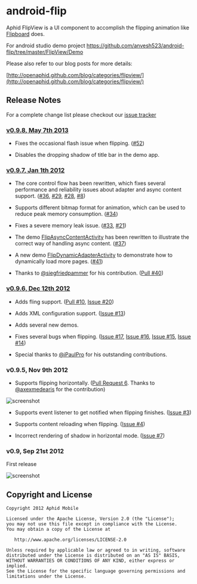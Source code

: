 android-flip
============

Aphid FlipView is a UI component to accomplish the flipping animation like [Flipboard](http://www.flipboard.com) does.

 For android studio demo project 
https://github.com/anvesh523/android-flip/tree/master/FlipView/Demo


Please also refer to our blog posts for more details:

[http://openaphid.github.com/blog/categories/flipview/](http://openaphid.github.com/blog/categories/flipview/)

## Release Notes

For a complete change list please checkout our [issue tracker](https://github.com/openaphid/android-flip/issues/milestones?state=closed)

### [v0.9.8, May 7th 2013](https://github.com/openaphid/android-flip/issues?milestone=4&state=closed)

- Fixes the occasional flash issue when flipping. ([#52](https://github.com/openaphid/android-flip/issues/52))

- Disables the dropping shadow of title bar in the demo app.

### [v0.9.7, Jan 1th 2012](https://github.com/openaphid/android-flip/issues?milestone=3&state=closed)

- The core control flow has been rewritten, which fixes several performance and reliability issues about adapter and async content support. ([#36](https://github.com/openaphid/android-flip/issues/36), [#29](https://github.com/openaphid/android-flip/issues/29), [#28](https://github.com/openaphid/android-flip/issues/28), [#8](https://github.com/openaphid/android-flip/issues/8))

- Supports different bitmap format for animation, which can be used to reduce peak memory consumption. ([#34](https://github.com/openaphid/android-flip/issues/34))

- Fixes a severe memory leak issue. ([#33](https://github.com/openaphid/android-flip/issues/33), [#21](https://github.com/openaphid/android-flip/issues/21))

- The demo [FlipAsyncContentActivity](https://github.com/openaphid/android-flip/blob/master/FlipView/Demo/src/com/aphidmobile/flip/demo/FlipAsyncContentActivity.java) has been rewritten to illustrate the correct way of handling async content. ([#37](https://github.com/openaphid/android-flip/issues/37))

- A new demo [FlipDynamicAdapterActivity](https://github.com/openaphid/android-flip/blob/master/FlipView/Demo/src/com/aphidmobile/flip/demo/FlipDynamicAdapterActivity.java) to demonstrate how to dynamically load more pages. ([#41](https://github.com/openaphid/android-flip/issues/41))

- Thanks to [@siegfriedpammer](https://github.com/siegfriedpammer) for his contribution. ([Pull #40](https://github.com/openaphid/android-flip/pull/40))

### [v0.9.6, Dec 12th 2012](https://github.com/openaphid/android-flip/issues?milestone=1&state=closed)

- Adds fling support. ([Pull #10](https://github.com/openaphid/android-flip/pull/10), [Issue #20](https://github.com/openaphid/android-flip/issues/20))

- Adds XML configuration support. ([Issue #13](https://github.com/openaphid/android-flip/issues/13))

- Adds several new demos.

- Fixes several bugs when flipping. ([Issue #17](https://github.com/openaphid/android-flip/issues/17), [Issue #16](https://github.com/openaphid/android-flip/issues/16), [Issue #15](https://github.com/openaphid/android-flip/issues/15), [Issue #14](https://github.com/openaphid/android-flip/issues/14))

- Special thanks to [@iPaulPro](https://github.com/iPaulPro) for his outstanding contributions.

### v0.9.5, Nov 9th 2012

- Supports flipping horizontally. ([Pull Request 6](https://github.com/openaphid/android-flip/pull/6). Thanks to [@axexmedearis](https://github.com/alexmedearis) for the contribution)

![screenshot](http://openaphid.github.com/images/flipview-horizontal-demo.gif "Screenshot of Aphid FlipView v0.9.5")

- Supports event listener to get notified when flipping finishes. ([Issue #3](https://github.com/openaphid/android-flip/issues/3))

- Supports content reloading when flipping. ([Issue #4](https://github.com/openaphid/android-flip/issues/3))

- Incorrect rendering of shadow in horizontal mode. ([Issue #7](https://github.com/openaphid/android-flip/issues/7))

### v0.9, Sep 21st 2012
First release

![screenshot](http://openaphid.github.com/images/flipview-demo.gif "Screenshot of Aphid FlipView v0.9")

## Copyright and License

```
Copyright 2012 Aphid Mobile

Licensed under the Apache License, Version 2.0 (the "License");
you may not use this file except in compliance with the License.
You may obtain a copy of the License at
 
   http://www.apache.org/licenses/LICENSE-2.0

Unless required by applicable law or agreed to in writing, software
distributed under the License is distributed on an "AS IS" BASIS,
WITHOUT WARRANTIES OR CONDITIONS OF ANY KIND, either express or implied.
See the License for the specific language governing permissions and
limitations under the License.
````
